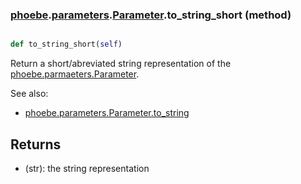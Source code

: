 ### [phoebe](phoebe.md).[parameters](phoebe.parameters.md).[Parameter](phoebe.parameters.Parameter.md).to_string_short (method)


```py

def to_string_short(self)

```



Return a short/abreviated string representation of the
[phoebe.parmaeters.Parameter](phoebe.parmaeters.Parameter.md).

See also:
* [phoebe.parameters.Parameter.to_string](phoebe.parameters.Parameter.to_string.md)

Returns
--------
* (str): the string representation

